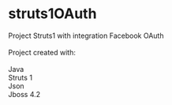 # struts1OAuth
Project Struts1 with integration Facebook OAuth
<br><br>
Project created with:
<br><br>
Java<br>
Struts 1<br>
Json<br>
Jboss 4.2

